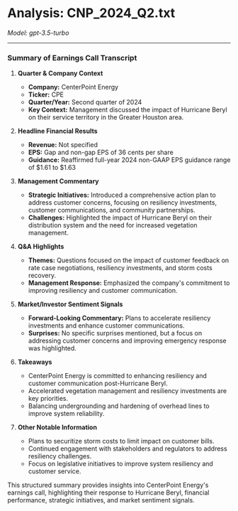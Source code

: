 # Analysis: CNP_2024_Q2.txt

*Model: gpt-3.5-turbo*

---

### Summary of Earnings Call Transcript

1. **Quarter & Company Context**
   - **Company:** CenterPoint Energy
   - **Ticker:** CPE
   - **Quarter/Year:** Second quarter of 2024
   - **Key Context:** Management discussed the impact of Hurricane Beryl on their service territory in the Greater Houston area.

2. **Headline Financial Results**
   - **Revenue:** Not specified
   - **EPS:** Gap and non-gap EPS of 36 cents per share
   - **Guidance:** Reaffirmed full-year 2024 non-GAAP EPS guidance range of $1.61 to $1.63

3. **Management Commentary**
   - **Strategic Initiatives:** Introduced a comprehensive action plan to address customer concerns, focusing on resiliency investments, customer communications, and community partnerships.
   - **Challenges:** Highlighted the impact of Hurricane Beryl on their distribution system and the need for increased vegetation management.

4. **Q&A Highlights**
   - **Themes:** Questions focused on the impact of customer feedback on rate case negotiations, resiliency investments, and storm costs recovery.
   - **Management Response:** Emphasized the company's commitment to improving resiliency and customer communication.

5. **Market/Investor Sentiment Signals**
   - **Forward-Looking Commentary:** Plans to accelerate resiliency investments and enhance customer communications.
   - **Surprises:** No specific surprises mentioned, but a focus on addressing customer concerns and improving emergency response was highlighted.

6. **Takeaways**
   - CenterPoint Energy is committed to enhancing resiliency and customer communication post-Hurricane Beryl.
   - Accelerated vegetation management and resiliency investments are key priorities.
   - Balancing undergrounding and hardening of overhead lines to improve system reliability.

7. **Other Notable Information**
   - Plans to securitize storm costs to limit impact on customer bills.
   - Continued engagement with stakeholders and regulators to address resiliency challenges.
   - Focus on legislative initiatives to improve system resiliency and customer service.

This structured summary provides insights into CenterPoint Energy's earnings call, highlighting their response to Hurricane Beryl, financial performance, strategic initiatives, and market sentiment signals.